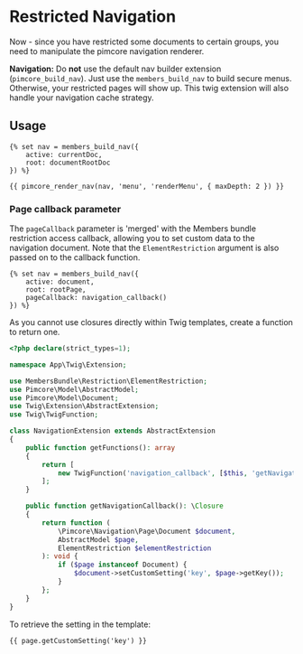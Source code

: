 # Restricted Navigation

Now - since you have restricted some documents to certain groups, you need to manipulate the pimcore navigation renderer.

**Navigation:** Do **not** use the default nav builder extension (`pimcore_build_nav`). Just use the `members_build_nav` to build
secure menus. Otherwise, your restricted pages will show up. This twig extension will also handle your navigation cache strategy.

## Usage

```twig
{% set nav = members_build_nav({
    active: currentDoc,
    root: documentRootDoc
}) %}

{{ pimcore_render_nav(nav, 'menu', 'renderMenu', { maxDepth: 2 }) }}
```

### Page callback parameter

The `pageCallback` parameter is 'merged' with the Members bundle restriction access callback, allowing you to set custom data to
the navigation document. Note that the `ElementRestriction` argument is also passed on to the callback function.

```twig
{% set nav = members_build_nav({
    active: document,
    root: rootPage,
    pageCallback: navigation_callback()
}) %}
```

As you cannot use closures directly within Twig templates, create a function to return one.

```php
<?php declare(strict_types=1);

namespace App\Twig\Extension;

use MembersBundle\Restriction\ElementRestriction;
use Pimcore\Model\AbstractModel;
use Pimcore\Model\Document;
use Twig\Extension\AbstractExtension;
use Twig\TwigFunction;

class NavigationExtension extends AbstractExtension
{
    public function getFunctions(): array
    {
        return [
            new TwigFunction('navigation_callback', [$this, 'getNavigationCallback'])
        ];
    }

    public function getNavigationCallback(): \Closure
    {
        return function (
            \Pimcore\Navigation\Page\Document $document,
            AbstractModel $page,
            ElementRestriction $elementRestriction
        ): void {
            if ($page instanceof Document) {
                $document->setCustomSetting('key', $page->getKey());
            }
        };
    }
}
```

To retrieve the setting in the template:

```twig
{{ page.getCustomSetting('key') }}
```
